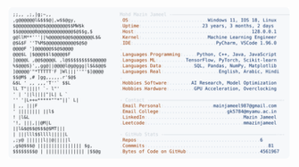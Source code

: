 <picture>
  <source srcset="https://raw.githubusercontent.com/mmazinjameel/mmazinjameel/main/dark_mode.svg?v=1738959014" media="(prefers-color-scheme: dark)">
  <img src="https://raw.githubusercontent.com/mmazinjameel/mmazinjameel/main/light_mode.svg?v=1738959014">
</picture>
